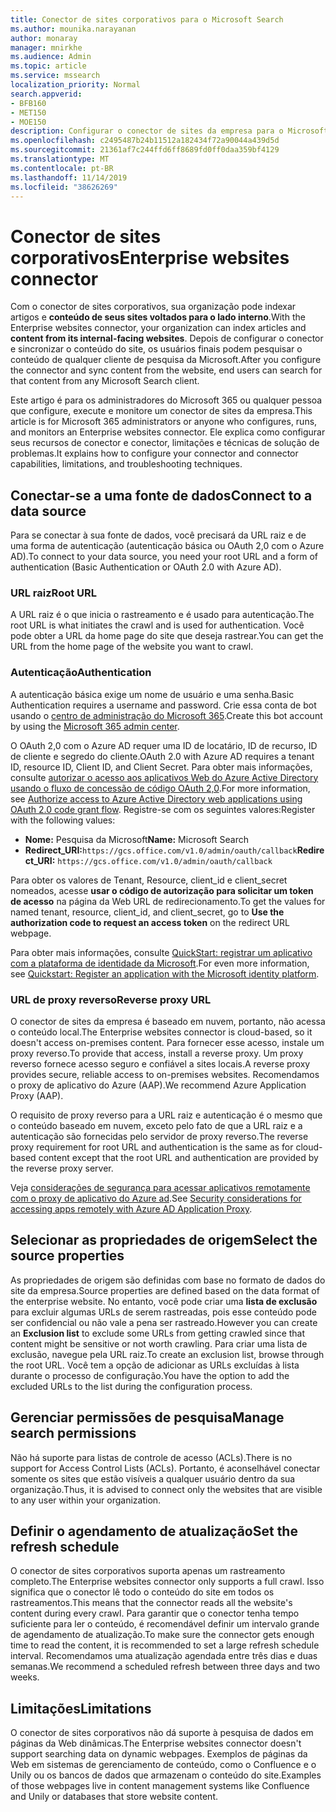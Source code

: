 ```yaml
---
title: Conector de sites corporativos para o Microsoft Search
ms.author: mounika.narayanan
author: monaray
manager: mnirkhe
ms.audience: Admin
ms.topic: article
ms.service: mssearch
localization_priority: Normal
search.appverid:
- BFB160
- MET150
- MOE150
description: Configurar o conector de sites da empresa para o Microsoft Search
ms.openlocfilehash: c2495487b24b11512a182434f72a90044a439d5d
ms.sourcegitcommit: 21361af7c244ffd6ff8689fd0ff0daa359bf4129
ms.translationtype: MT
ms.contentlocale: pt-BR
ms.lasthandoff: 11/14/2019
ms.locfileid: "38626269"
---
```

# <a name="enterprise-websites-connector"></a><span data-ttu-id="026ee-103">Conector de sites corporativos</span><span class="sxs-lookup"><span data-stu-id="026ee-103">Enterprise websites connector</span></span>

<span data-ttu-id="026ee-104">Com o conector de sites corporativos, sua organização pode indexar artigos e **conteúdo de seus sites voltados para o lado interno**.</span><span class="sxs-lookup"><span data-stu-id="026ee-104">With the Enterprise websites connector, your organization can index articles and **content from its internal-facing websites**.</span></span> <span data-ttu-id="026ee-105">Depois de configurar o conector e sincronizar o conteúdo do site, os usuários finais podem pesquisar o conteúdo de qualquer cliente de pesquisa da Microsoft.</span><span class="sxs-lookup"><span data-stu-id="026ee-105">After you configure the connector and sync content from the website, end users can search for that content from any Microsoft Search client.</span></span>

<span data-ttu-id="026ee-106">Este artigo é para os administradores do Microsoft 365 ou qualquer pessoa que configure, execute e monitore um conector de sites da empresa.</span><span class="sxs-lookup"><span data-stu-id="026ee-106">This article is for Microsoft 365 administrators or anyone who configures, runs, and monitors an Enterprise websites connector.</span></span> <span data-ttu-id="026ee-107">Ele explica como configurar seus recursos de conector e conector, limitações e técnicas de solução de problemas.</span><span class="sxs-lookup"><span data-stu-id="026ee-107">It explains how to configure your connector and connector capabilities, limitations, and troubleshooting techniques.</span></span>  

## <a name="connect-to-a-data-source"></a><span data-ttu-id="026ee-108">Conectar-se a uma fonte de dados</span><span class="sxs-lookup"><span data-stu-id="026ee-108">Connect to a data source</span></span> 
<span data-ttu-id="026ee-109">Para se conectar à sua fonte de dados, você precisará da URL raiz e de uma forma de autenticação (autenticação básica ou OAuth 2,0 com o Azure AD).</span><span class="sxs-lookup"><span data-stu-id="026ee-109">To connect to your data source, you need your root URL and a form of authentication (Basic Authentication or OAuth 2.0 with Azure AD).</span></span>

### <a name="root-url"></a><span data-ttu-id="026ee-110">URL raiz</span><span class="sxs-lookup"><span data-stu-id="026ee-110">Root URL</span></span>
<span data-ttu-id="026ee-111">A URL raiz é o que inicia o rastreamento e é usado para autenticação.</span><span class="sxs-lookup"><span data-stu-id="026ee-111">The root URL is what initiates the crawl and is used for authentication.</span></span> <span data-ttu-id="026ee-112">Você pode obter a URL da home page do site que deseja rastrear.</span><span class="sxs-lookup"><span data-stu-id="026ee-112">You can get the URL from the home page of the website you want to crawl.</span></span>

### <a name="authentication"></a><span data-ttu-id="026ee-113">Autenticação</span><span class="sxs-lookup"><span data-stu-id="026ee-113">Authentication</span></span> 
<span data-ttu-id="026ee-114">A autenticação básica exige um nome de usuário e uma senha.</span><span class="sxs-lookup"><span data-stu-id="026ee-114">Basic Authentication requires a username and password.</span></span> <span data-ttu-id="026ee-115">Crie essa conta de bot usando o [centro de administração do Microsoft 365](https://admin.microsoft.com).</span><span class="sxs-lookup"><span data-stu-id="026ee-115">Create this bot account by using the [Microsoft 365 admin center](https://admin.microsoft.com).</span></span>

<span data-ttu-id="026ee-116">O OAuth 2,0 com o Azure AD requer uma ID de locatário, ID de recurso, ID de cliente e segredo do cliente.</span><span class="sxs-lookup"><span data-stu-id="026ee-116">OAuth 2.0 with Azure AD requires a tenant ID, resource ID, Client ID, and Client Secret.</span></span>
<span data-ttu-id="026ee-117">Para obter mais informações, consulte [autorizar o acesso aos aplicativos Web do Azure Active Directory usando o fluxo de concessão de código OAuth 2,0](https://docs.microsoft.com/azure/active-directory/develop/v1-protocols-oauth-code).</span><span class="sxs-lookup"><span data-stu-id="026ee-117">For more information, see [Authorize access to Azure Active Directory web applications using OAuth 2.0 code grant flow](https://docs.microsoft.com/azure/active-directory/develop/v1-protocols-oauth-code).</span></span> <span data-ttu-id="026ee-118">Registre-se com os seguintes valores:</span><span class="sxs-lookup"><span data-stu-id="026ee-118">Register with the following values:</span></span>
* <span data-ttu-id="026ee-119">**Nome:** Pesquisa da Microsoft</span><span class="sxs-lookup"><span data-stu-id="026ee-119">**Name:** Microsoft Search</span></span>
* <span data-ttu-id="026ee-120">**Redirect_URI:**`https://gcs.office.com/v1.0/admin/oauth/callback`</span><span class="sxs-lookup"><span data-stu-id="026ee-120">**Redirect_URI:** `https://gcs.office.com/v1.0/admin/oauth/callback`</span></span>

<span data-ttu-id="026ee-121">Para obter os valores de Tenant, Resource, client_id e client_secret nomeados, acesse **usar o código de autorização para solicitar um token de acesso** na página da Web URL de redirecionamento.</span><span class="sxs-lookup"><span data-stu-id="026ee-121">To get the values for named tenant, resource, client_id, and client_secret, go to **Use the authorization code to request an access token** on the redirect URL webpage.</span></span>

<span data-ttu-id="026ee-122">Para obter mais informações, consulte [QuickStart: registrar um aplicativo com a plataforma de identidade da Microsoft](https://docs.microsoft.com/azure/active-directory/develop/quickstart-register-app).</span><span class="sxs-lookup"><span data-stu-id="026ee-122">For even more information, see [Quickstart: Register an application with the Microsoft identity platform](https://docs.microsoft.com/azure/active-directory/develop/quickstart-register-app).</span></span>

### <a name="reverse-proxy-url"></a><span data-ttu-id="026ee-123">URL de proxy reverso</span><span class="sxs-lookup"><span data-stu-id="026ee-123">Reverse proxy URL</span></span> 
<span data-ttu-id="026ee-124">O conector de sites da empresa é baseado em nuvem, portanto, não acessa o conteúdo local.</span><span class="sxs-lookup"><span data-stu-id="026ee-124">The Enterprise websites connector is cloud-based, so it doesn't access on-premises content.</span></span> <span data-ttu-id="026ee-125">Para fornecer esse acesso, instale um proxy reverso.</span><span class="sxs-lookup"><span data-stu-id="026ee-125">To provide that access, install a reverse proxy.</span></span> <span data-ttu-id="026ee-126">Um proxy reverso fornece acesso seguro e confiável a sites locais.</span><span class="sxs-lookup"><span data-stu-id="026ee-126">A reverse proxy provides secure, reliable access to on-premises websites.</span></span> <span data-ttu-id="026ee-127">Recomendamos o proxy de aplicativo do Azure (AAP).</span><span class="sxs-lookup"><span data-stu-id="026ee-127">We recommend Azure Application Proxy (AAP).</span></span>

<span data-ttu-id="026ee-128">O requisito de proxy reverso para a URL raiz e autenticação é o mesmo que o conteúdo baseado em nuvem, exceto pelo fato de que a URL raiz e a autenticação são fornecidas pelo servidor de proxy reverso.</span><span class="sxs-lookup"><span data-stu-id="026ee-128">The reverse proxy requirement for root URL and authentication is the same as for cloud-based content except that the root URL and authentication are provided by the reverse proxy server.</span></span>

<span data-ttu-id="026ee-129">Veja [considerações de segurança para acessar aplicativos remotamente com o proxy de aplicativo do Azure ad](https://docs.microsoft.com/azure/active-directory/manage-apps/application-proxy-security).</span><span class="sxs-lookup"><span data-stu-id="026ee-129">See [Security considerations for accessing apps remotely with Azure AD Application Proxy](https://docs.microsoft.com/azure/active-directory/manage-apps/application-proxy-security).</span></span>

## <a name="select-the-source-properties"></a><span data-ttu-id="026ee-130">Selecionar as propriedades de origem</span><span class="sxs-lookup"><span data-stu-id="026ee-130">Select the source properties</span></span> 
<span data-ttu-id="026ee-131">As propriedades de origem são definidas com base no formato de dados do site da empresa.</span><span class="sxs-lookup"><span data-stu-id="026ee-131">Source properties are defined based on the data format of the enterprise website.</span></span> <span data-ttu-id="026ee-132">No entanto, você pode criar uma **lista de exclusão** para excluir algumas URLs de serem rastreadas, pois esse conteúdo pode ser confidencial ou não vale a pena ser rastreado.</span><span class="sxs-lookup"><span data-stu-id="026ee-132">However you can create an **Exclusion list** to exclude some URLs from getting crawled since that content might be sensitive or not worth crawling.</span></span> <span data-ttu-id="026ee-133">Para criar uma lista de exclusão, navegue pela URL raiz.</span><span class="sxs-lookup"><span data-stu-id="026ee-133">To create an exclusion list, browse through the root URL.</span></span> <span data-ttu-id="026ee-134">Você tem a opção de adicionar as URLs excluídas à lista durante o processo de configuração.</span><span class="sxs-lookup"><span data-stu-id="026ee-134">You have the option to add the excluded URLs to the list during the configuration process.</span></span>

## <a name="manage-search-permissions"></a><span data-ttu-id="026ee-135">Gerenciar permissões de pesquisa</span><span class="sxs-lookup"><span data-stu-id="026ee-135">Manage search permissions</span></span> 
<span data-ttu-id="026ee-136">Não há suporte para listas de controle de acesso (ACLs).</span><span class="sxs-lookup"><span data-stu-id="026ee-136">There is no support for Access Control Lists (ACLs).</span></span> <span data-ttu-id="026ee-137">Portanto, é aconselhável conectar somente os sites que estão visíveis a qualquer usuário dentro da sua organização.</span><span class="sxs-lookup"><span data-stu-id="026ee-137">Thus, it is advised to connect only the websites that are visible to any user within your organization.</span></span>

## <a name="set-the-refresh-schedule"></a><span data-ttu-id="026ee-138">Definir o agendamento de atualização</span><span class="sxs-lookup"><span data-stu-id="026ee-138">Set the refresh schedule</span></span>
<span data-ttu-id="026ee-139">O conector de sites corporativos suporta apenas um rastreamento completo.</span><span class="sxs-lookup"><span data-stu-id="026ee-139">The Enterprise websites connector only supports a full crawl.</span></span> <span data-ttu-id="026ee-140">Isso significa que o conector lê todo o conteúdo do site em todos os rastreamentos.</span><span class="sxs-lookup"><span data-stu-id="026ee-140">This means that the connector reads all the website's content during every crawl.</span></span> <span data-ttu-id="026ee-141">Para garantir que o conector tenha tempo suficiente para ler o conteúdo, é recomendável definir um intervalo grande de agendamento de atualização.</span><span class="sxs-lookup"><span data-stu-id="026ee-141">To make sure the connector gets enough time to read the content, it is recommended to set a large refresh schedule interval.</span></span> <span data-ttu-id="026ee-142">Recomendamos uma atualização agendada entre três dias e duas semanas.</span><span class="sxs-lookup"><span data-stu-id="026ee-142">We recommend a scheduled refresh between three days and two weeks.</span></span>

## <a name="limitations"></a><span data-ttu-id="026ee-143">Limitações</span><span class="sxs-lookup"><span data-stu-id="026ee-143">Limitations</span></span> 
<span data-ttu-id="026ee-144">O conector de sites corporativos não dá suporte à pesquisa de dados em páginas da Web dinâmicas.</span><span class="sxs-lookup"><span data-stu-id="026ee-144">The Enterprise websites connector doesn't support searching data on dynamic webpages.</span></span> <span data-ttu-id="026ee-145">Exemplos de páginas da Web em sistemas de gerenciamento de conteúdo, como o Confluence e o Unily ou os bancos de dados que armazenam o conteúdo do site.</span><span class="sxs-lookup"><span data-stu-id="026ee-145">Examples of those webpages live in content management systems like Confluence and Unily or databases that store website content.</span></span>